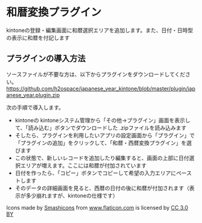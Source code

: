 # 和暦変換プラグイン

kintoneの登録・編集画面に和暦選択エリアを追加します。また、日付・日時型の表示に和暦を付記します



## プラグインの導入方法

ソースファイルが不要な方は、以下からプラグインをダウンロードしてください。
https://github.com/h2ospace/japanese_year_kintone/blob/master/plugin/japanese_year.plugin.zip

次の手順で導入します。

- kintoneの kintoneシステム管理から「その他→プラグイン」画面を表示して、「読み込む」ボタンでダウンロードした .zipファイルを読み込みます
- そしたら、プラグインを利用したいアプリの設定画面から「プラグイン」で「プラグインの追加」をクリックして、「和暦・西暦変換プラグイン」を選びます
- この状態で、新しいレコードを追加したり編集すると、画面の上部に日付選択エリアが増えます。ここには和暦が付加されています
- 日付を作ったら、「コピー」ボタンでコピーして希望の入力エリアにペーストします
- そのデータの詳細画面を見ると、西暦の日付の後に和暦が付加されます（表示が多少崩れますが、kintoneの仕様です）

<div>Icons made by <a href="https://www.flaticon.com/authors/smashicons" title="Smashicons">Smashicons</a> from <a href="https://www.flaticon.com/" title="Flaticon">www.flaticon.com</a> is licensed by <a href="http://creativecommons.org/licenses/by/3.0/" title="Creative Commons BY 3.0" target="_blank">CC 3.0 BY</a></div>
